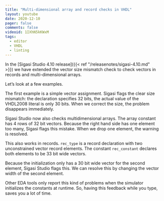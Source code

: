 ```yaml
---
title: "Multi-dimensional array and record checks in VHDL"
layout: youtube
date: 2020-12-10
pager: false
comments: false
videoid: 1IXhN5kKWxM
tags:
  - editor
  - VHDL
  - linting
---
```


In the [Sigasi Studio 4.10 release]({{< ref "/releasenotes/sigasi-4.10.md" >}}) we have extended the vector size mismatch check to check vectors in records and multi-dimensional arrays.

Let’s look at a few examples.

The first example is a simple vector assignment.
Sigasi flags the clear size mismatch: the declaration specifies 32 bits, the actual value of the VHDL2008 literal is only 30 bits.
When we correct the size, the problem disappears immediately.

Sigasi Studio now also checks multidimensional arrays.
The array constant has 4 rows of 32 bit vectors.
Because the right hand side has one element too many, Sigasi flags this mistake.
When we drop one element, the warning is resolved.

This also works in records.
`rec_type` is a record declaration with two unconstrained vector record elements.
The constant `rec_constant` declares both elements to be 33 bit wide vectors.

Because the initialization only has a 30 bit wide vector for the second element, Sigasi Studio flags this.
We can resolve this by changing the vector width of the second element.

Other EDA tools only report this kind of problems when the simulator initializes the constants at runtime.
So, having this feedback while you type, saves you a lot of time.